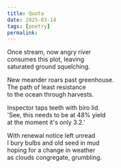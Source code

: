 ```yaml
---
title: Quota
date: 2025-03-14
tags: [poetry]
permalink:
---
```


Once stream, now angry river  
consumes this plot, leaving  
saturated ground squelching.

New meander roars past greenhouse.  
The path of least resistance  
to the ocean through harvests.

Inspector taps teeth with biro lid.   
'See, this needs to be at 48% yield  
at the moment it's only 3.2.'

With renewal notice left unread  
I bury bulbs and old seed in mud  
hoping for a change in weather  
as clouds congregate, grumbling.
